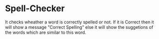 # Spell-Checker
It checks wheather a word is correctly spelled or not.
If it is Correct then it will show a message "Correct Spelling"
else it will show the suggetions of the words which are similar to this 
word.
